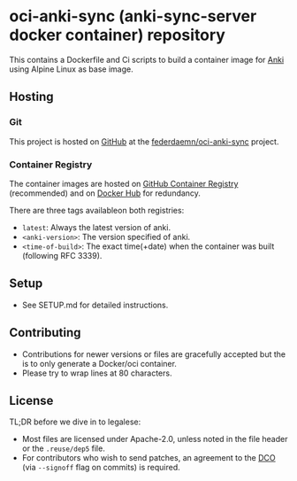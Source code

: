 <!--
SPDX-FileCopyrightText: 2023 Frederik Zorn <federdaemn@mail.de>

SPDX-License-Identifier: Apache-2.0
-->

# oci-anki-sync (anki-sync-server docker container) repository

This contains a Dockerfile and Ci scripts to build a container image for
[Anki](https://apps.ankiweb.net/) using Alpine Linux as base image.

## Hosting

### Git

This project is hosted on [GitHub](https://github.com) at the
[federdaemn/oci-anki-sync](https://github.com/federdaemn/oci-anki-sync) project.

### Container Registry

The container images are hosted on
[GitHub Container Registry](https://github.com/federdaemn/oci-anki-sync/pkgs/container/oci-anki-sync)
(recommended) and on
[Docker Hub](https://hub.docker.com/r/federdaemn/oci-anki-sync) for redundancy.

There are three tags availableon both registries:

* `latest`: Always the latest version of anki.
* `<anki-version>`: The version specified of anki.
* `<time-of-build>`: The exact time(+date) when the container was built
  (following RFC 3339).

## Setup

* See SETUP.md for detailed instructions.

## Contributing

* Contributions for newer versions or files are gracefully accepted but the
  is to only generate a Docker/oci container.
* Please try to wrap lines at 80 characters.

## License

TL;DR before we dive in to legalese:

* Most files are licensed under Apache-2.0, unless noted in the file header or
  the `.reuse/dep5` file.
* For contributors who wish to send patches, an agreement to the
  [DCO](https://developercertificate.org/) (via `--signoff` flag on commits) is
  required.
